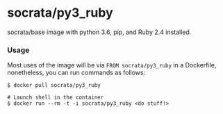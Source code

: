 socrata/py3_ruby
===============

socrata/base image with python 3.6, pip, and Ruby 2.4 installed.

### Usage

Most uses of the image will be via `FROM socrata/py3_ruby` in a Dockerfile, nonetheless, you can run commands as follows:

    $ docker pull socrata/py3_ruby

    # Launch shell in the container
    $ docker run --rm -t -i socrata/py3_ruby <do stuff!>
